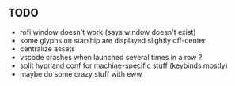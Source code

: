 ## TODO
- rofi window doesn't work (says window doesn't exist)
- some glyphs on starship are displayed slightly off-center
- centralize assets
- vscode crashes when launched several times in a row ?
- split hyprland conf for machine-specific stuff (keybinds mostly)
- maybe do some crazy stuff with eww
